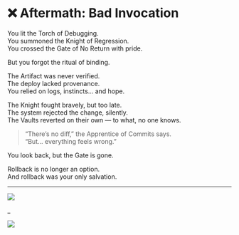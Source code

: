 # ❌ Aftermath: Bad Invocation

You lit the Torch of Debugging.  
You summoned the Knight of Regression.  
You crossed the Gate of No Return with pride.

But you forgot the ritual of binding.

The Artifact was never verified.  
The deploy lacked provenance.  
You relied on logs, instincts… and hope.

The Knight fought bravely, but too late.  
The system rejected the change, silently.  
The Vaults reverted on their own — to what, no one knows.

> “There’s no diff,” the Apprentice of Commits says.  
> “But... everything feels wrong.”

You look back, but the Gate is gone.

Rollback is no longer an option.  
And rollback was your only salvation.

---

<a href="../../glossary.md">
  <img src="https://img.shields.io/badge/Consult%20the%20DevLore%20Glossary-5dade2?style=for-the-badge"/>
</a>

_

<a href="../../start-game.md">
  <img src="https://img.shields.io/badge/You%20crossed%20without%20binding.%20Reset%20and%20learn-slategray?style=for-the-badge"/>
</a>
